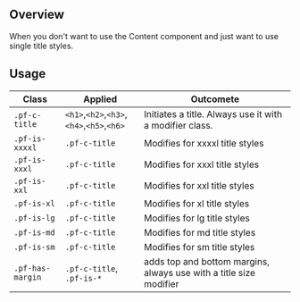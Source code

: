 ## Overview
When you don't want to use the Content component and just want to use single title styles.

## Usage

| Class | Applied | Outcomete |
| -- | -- | -- |
| `.pf-c-title` | `<h1>`,`<h2>`,`<h3>`,`<h4>`,`<h5>`,`<h6>` |  Initiates a title. Always use it with a modifier class. |
| `.pf-is-xxxxl` | `.pf-c-title` | Modifies for xxxxl title styles |
| `.pf-is-xxxl` | `.pf-c-title` | Modifies for xxxl title styles |
| `.pf-is-xxl` | `.pf-c-title` | Modifies for xxl title styles |
| `.pf-is-xl` | `.pf-c-title` | Modifies for xl title styles |
| `.pf-is-lg` | `.pf-c-title` | Modifies for lg title styles |
| `.pf-is-md` | `.pf-c-title` | Modifies for md title styles |
| `.pf-is-sm` | `.pf-c-title` | Modifies for sm title styles |
| `.pf-has-margin` | `.pf-c-title`, `.pf-is-*` | adds top and bottom margins, always use with a title size modifier |
